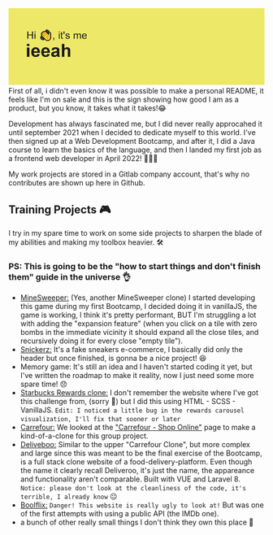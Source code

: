 ![a repobanner displaying my nickname, which is ieeah](./header.png)
First of all, i didn't even know it was possible to make a personal README, it feels like I'm on sale and this is the sign showing how good I am as a product, but you know, it takes what it takes!:joy:

Development has always fascinated me, but I did never really approcahed it until september 2021 when I decided to dedicate myself to this world.
I've then signed up at a Web Development Bootcamp, and after it, I did a Java course to learn the basics of the language, and then I landed my first job as a frontend web developer in April 2022! :tada::tada::tada:

My work projects are stored in a Gitlab company account, that's why no contributes are shown up here in Github.

## Training Projects :video_game:
I try in my spare time to work on some side projects to sharpen the blade of my abilities and making my toolbox heavier. :hammer_and_wrench:
### PS: This is going to be the "how to start things and don't finish them" guide in the universe :ok_hand:
- [MineSweeper:](https://github.com/ieeah/Campo-Minato) (Yes, another MineSweeper clone) I started developing this game during my first Bootcamp, I decided doing it in vanillaJS, the game is working, I think it's pretty performant, BUT I'm struggling a lot with adding the "expansion feature" (when you click on a tile with zero bombs in the immediate vicinity it should expand all the close tiles, and recursively doing it for every close "empty tile").
- [Snickerz:](https://github.com/ieeah/snickerz) It's a fake sneakers e-commerce, I basically did only the header but once finished, is gonna be a nice project! :laughing: 
- Memory game: It's still an idea and I haven't started coding it yet, but I've written the roadmap to make it reality, now I just need some more spare time! :disappointed:
- [Starbucks Rewards clone:](https://github.com/ieeah/starbucks-rewards-clone) I don't remember the website where I've got this challenge from, (sorry :pray:) but I did this using HTML - SCSS - VanillaJS. `Edit: I noticed a little bug in the rewards carousel visualization, I'll fix that sooner or later`
- [Carrefour:](https://github.com/ieeah/carrefour-project) We looked at the ["Carrefour - Shop Online"](https://www.carrefour.it/spesa-online/) page to make a kind-of-a-clone for this group project.
- [Deliveboo:](https://github.com/ieeah/deliveboo) Similar to the upper "Carrefour Clone", but more complex and large since this was meant to be the final exercise of the Bootcamp, is a full stack clone website of a food-delivery-platform.
Even though the name it clearly recall Deliveroo, it's just the name, the appareance and functionality aren't comparable. Built with VUE and Laravel 8. `Notice: please don't look at the cleanliness of the code, it's terrible, I already know` :neutral_face:
- [Boolflix:](https://github.com/ieeah/vue-boolflix) `Danger! This website is really ugly to look at!` But was one of the first attempts with using a public API (the IMDb one).
- a bunch of other really small things I don't think they own this place :shit:
<!--
**ieeah/ieeah** is a ✨ _special_ ✨ repository because its `README.md` (this file) appears on your GitHub profile.

Here are some ideas to get you started:

- 🔭 I’m currently working on ...
- 🌱 I’m currently learning ...
- 👯 I’m looking to collaborate on ...
- 🤔 I’m looking for help with ...
- 💬 Ask me about ...
- 📫 How to reach me: ...
- 😄 Pronouns: ...
- ⚡ Fun fact: ...
-->

